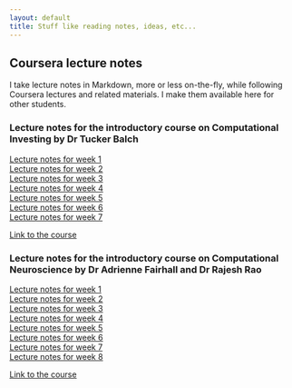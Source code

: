 ```yaml
---
layout: default
title: Stuff like reading notes, ideas, etc...
---
```

## Coursera lecture notes

I take lecture notes in Markdown, more or less on-the-fly, while
following Coursera lectures and related materials. I make them
available here for other students.

### Lecture notes for the introductory course on Computational Investing by Dr Tucker Balch

[Lecture notes for week 1](notes/ci1-coursera/notes01.html)  
[Lecture notes for week 2](notes/ci1-coursera/notes02.html)  
[Lecture notes for week 3](notes/ci1-coursera/notes03.html)  
[Lecture notes for week 4](notes/ci1-coursera/notes04.html)  
[Lecture notes for week 5](notes/ci1-coursera/notes05.html)  
[Lecture notes for week 6](notes/ci1-coursera/notes06.html)  
[Lecture notes for week 7](notes/ci1-coursera/notes07.html)  

  

[Link to the course](https://class.coursera.org/compinvesting1-003/)



### Lecture notes for the introductory course on Computational Neuroscience by Dr Adrienne Fairhall and Dr Rajesh Rao

[Lecture notes for week 1](notes/cn-coursera/notes01.html)  
[Lecture notes for week 2](notes/cn-coursera/notes02.html)  
[Lecture notes for week 3](notes/cn-coursera/notes03.html)  
[Lecture notes for week 4](notes/cn-coursera/notes04.html)  
[Lecture notes for week 5](notes/cn-coursera/notes05.html)  
[Lecture notes for week 6](notes/cn-coursera/notes06.html)  
[Lecture notes for week 7](notes/cn-coursera/notes07.html)  
[Lecture notes for week 8](notes/cn-coursera/notes08.html)  

  

[Link to the course](https://class.coursera.org/compneuro-001/)
